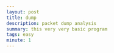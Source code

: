 ```yaml
---
layout: post
title: dump
description: packet dump analysis
summary: this very very basic program
tags: easy
minute: 1
---
```




